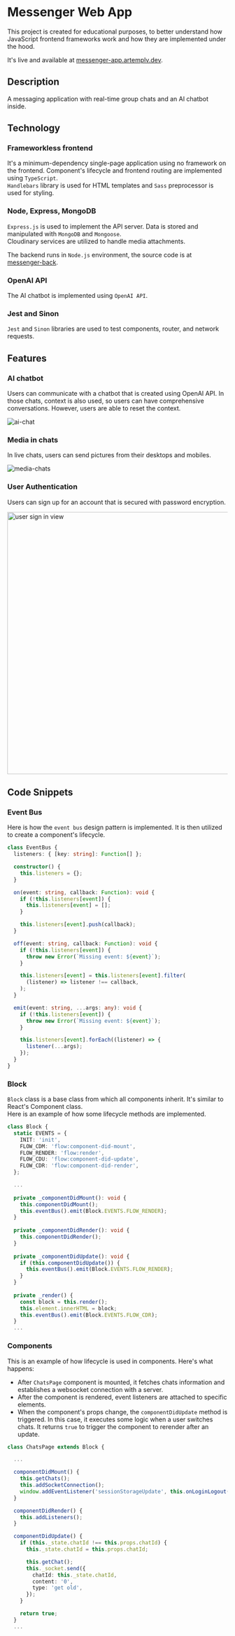 # Messenger Web App

This project is created for educational purposes, to better understand how JavaScript frontend frameworks work and how they are implemented under the hood.


It's live and available at [messenger-app.artemplv.dev](https://messenger-app.artemplv.dev).

## Description

A messaging application with real-time group chats and an AI chatbot inside.

## Technology

### Frameworkless frontend

It's a minimum-dependency single-page application using no framework on the frontend. Component's lifecycle and frontend routing are implemented using `TypeScript`.  
`Handlebars` library is used for HTML templates and `Sass` preprocessor is used for styling.

### Node, Express, MongoDB
`Express.js` is used to implement the API server. Data is stored and manipulated with `MongoDB` and `Mongoose`.  
Cloudinary services are utilized to handle media attachments.

The backend runs in `Node.js` environment, the source code is at [messenger-back](https://github.com/artemplv/messenger-back).

### OpenAI API

The AI chatbot is implemented using `OpenAI API`.

### Jest and Sinon

`Jest` and `Sinon` libraries are used to test components, router, and network requests.


## Features

### AI chatbot
Users can communicate with a chatbot that is created using OpenAI API. In those chats, context is also used, so users can have comprehensive conversations. However, users are able to reset the context.

![ai-chat](https://github.com/artemplv/messenger-web-app/assets/48654322/b0c36b01-fdaa-4e90-8fe9-bf363d4052c3)

### Media in chats
In live chats, users can send pictures from their desktops and mobiles.

![media-chats](https://github.com/artemplv/messenger-web-app/assets/48654322/c5d94866-e727-4cde-8e71-8c2ee129a7bc)

### User Authentication
Users can sign up for an account that is secured with password encryption.

<img width="600" alt="user sign in view" src="https://github.com/artemplv/messenger-web-app/assets/48654322/f2e0ced4-f266-494b-9d0d-990f1c5d9e93">

## Code Snippets

### Event Bus

Here is how the `event bus` design pattern is implemented. It is then utilized to create a component's lifecycle.

```TypeScript
class EventBus {
  listeners: { [key: string]: Function[] };

  constructor() {
    this.listeners = {};
  }

  on(event: string, callback: Function): void {
    if (!this.listeners[event]) {
      this.listeners[event] = [];
    }

    this.listeners[event].push(callback);
  }

  off(event: string, callback: Function): void {
    if (!this.listeners[event]) {
      throw new Error(`Missing event: ${event}`);
    }

    this.listeners[event] = this.listeners[event].filter(
      (listener) => listener !== callback,
    );
  }

  emit(event: string, ...args: any): void {
    if (!this.listeners[event]) {
      throw new Error(`Missing event: ${event}`);
    }

    this.listeners[event].forEach((listener) => {
      listener(...args);
    });
  }
}
```

### Block

`Block` class is a base class from which all components inherit. It's similar to React's Component class.  
Here is an example of how some lifecycle methods are implemented.

```TypeScript
class Block {
  static EVENTS = {
    INIT: 'init',
    FLOW_CDM: 'flow:component-did-mount',
    FLOW_RENDER: 'flow:render',
    FLOW_CDU: 'flow:component-did-update',
    FLOW_CDR: 'flow:component-did-render',
  };

  ...
  
  private _componentDidMount(): void {
    this.componentDidMount();
    this.eventBus().emit(Block.EVENTS.FLOW_RENDER);
  }
  
  private _componentDidRender(): void {
    this.componentDidRender();
  }
  
  private _componentDidUpdate(): void {
    if (this.componentDidUpdate()) {
      this.eventBus().emit(Block.EVENTS.FLOW_RENDER);
    }
  }
  
  private _render() {
    const block = this.render();
    this.element.innerHTML = block;
    this.eventBus().emit(Block.EVENTS.FLOW_CDR);
  }
  ...
```

### Components

This is an example of how lifecycle is used in components. Here's what happens:
- After `ChatsPage` component is mounted, it fetches chats information and establishes a websocket connection with a server.
- After the component is rendered, event listeners are attached to specific elements.
- When the component's props change, the `componentDidUpdate` method is triggered. In this case, it executes some logic when a user switches chats. It returns `true` to trigger the component to rerender after an update.

```TypeScript
class ChatsPage extends Block {

  ...

  componentDidMount() {
    this.getChats();
    this.addSocketConnection();
    window.addEventListener('sessionStorageUpdate', this.onLoginLogout());
  }

  componentDidRender() {
    this.addListeners();
  }

  componentDidUpdate() {
    if (this._state.chatId !== this.props.chatId) {
      this._state.chatId = this.props.chatId;

      this.getChat();
      this._socket.send({
        chatId: this._state.chatId,
        content: '0',
        type: 'get old',
      });
    }

    return true;
  }
  ...
```
